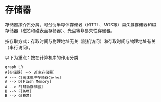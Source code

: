 # 存储器

存储器按介质分类，可分为半导体存储器（如TTL、MOS等）易失性存储器和磁存储器（磁芯和磁表面存储器）、光盘等非易失性存储器。

按存取方式：存取时间与物理地址无关（随机访问）和存取时间与物理地址有关（串行访问）。

以下为重点：按在计算机中的作用分类


```mermaid
graph LR
A[存储器] --> B[主存储器]
A --> C[高速缓冲存储器Cache]
A --> D[Flash Memory]
A --> E[辅助存储器]
B --> F[RAM]
B --> G[ROM]
```
